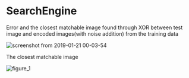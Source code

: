 # SearchEngine

Error and the closest matchable image found through XOR between test image and encoded images(with noise addition) from the training data

![screenshot from 2019-01-21 00-03-54](https://user-images.githubusercontent.com/23450113/51446628-095b2e00-1d15-11e9-9140-d5b2b7ae6a43.png)


The closest matchable image 


![figure_1](https://user-images.githubusercontent.com/23450113/51446630-0bbd8800-1d15-11e9-8a78-b610f9644b22.png)
